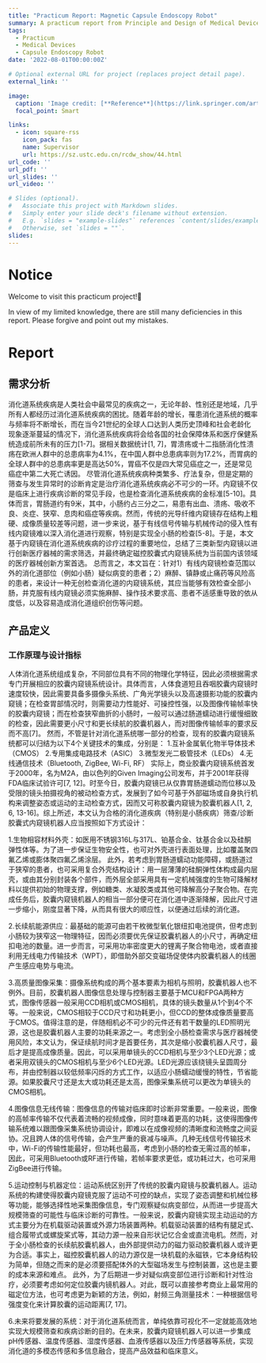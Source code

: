 ```yaml
---
title: "Practicum Report: Magnetic Capsule Endoscopy Robot"
summary: A practicum report from Principle and Design of Medical Devices
tags:
  - Practicum
  - Medical Devices
  - Capsule Endoscopy Robot
date: '2022-08-01T00:00:00Z'

# Optional external URL for project (replaces project detail page).
external_link: ''

image:
  caption: 'Image credit: [**Reference**](https://link.springer.com/article/10.1007/s12213-016-0087-x)'
  focal_point: Smart

links:
  - icon: square-rss
    icon_pack: fas
    name: Supervisor
    url: https://sz.ustc.edu.cn/rcdw_show/44.html
url_code: ''
url_pdf: ''
url_slides: ''
url_video: ''

# Slides (optional).
#   Associate this project with Markdown slides.
#   Simply enter your slide deck's filename without extension.
#   E.g. `slides = "example-slides"` references `content/slides/example-slides.md`.
#   Otherwise, set `slides = ""`.
slides:
---
```

# Notice
Welcome to visit this practicum project!🤝

In view of my limited knowledge, there are still many deficiencies in this report. Please forgive and point out my mistakes.
 
# Report
## 需求分析
  消化道系统疾病是人类社会中最常见的疾病之一，无论年龄、性别还是地域，几乎所有人都经历过消化道系统疾病的困扰。随着年龄的增长，罹患消化道系统的概率与频率将不断增长，而在当今21世纪的全球人口达到人类历史顶峰和社会老龄化现象逐渐蔓延的情况下，消化道系统疾病将会给各国的社会保障体系和医疗保健系统造成前所未有的压力[1-7]。据相关数据统计[1, 7]，胃溃疡或十二指肠消化性溃疡在欧洲人群中的总患病率为4.1%，在中国人群中总患病率则为17.2%，而胃病的全球人群中的总患病率更是高达50%，胃癌不仅是四大常见癌症之一，还是常见癌症中第二大死亡诱因。
  尽管消化道系统疾病种类繁多、疗法复杂，但是定期的筛查与发生异常时的诊断肯定是治疗消化道系统疾病必不可少的一环。内窥镜不仅是临床上进行疾病诊断的常见手段，也是检查消化道系统疾病的金标准[5-10]。具体而言，胃肠道约有9米，其中，小肠约占三分之二，易患有出血、溃疡、吸收不良、炎症、狭窄、息肉和癌症等疾病。然而，传统的光导纤维内窥镜存在结构上粗硬、成像质量较差等问题，进一步来说，基于有线信号传输与机械传动的侵入性有线内窥镜难以深入消化道进行观察，特别是实现全小肠的检查[5-8]。于是，本文基于内窥镜在消化道系统疾病的诊疗过程的重要地位，总结了三类新型内窥镜以进行创新医疗器械的需求筛选，并最终确定磁控胶囊式内窥镜系统为当前国内该领域的医疗器械创新方案首选。
  总而言之，本文旨在：针对1）有线内窥镜检查范围以外的消化道部位（例如小肠）疑似病变的患者；2）麻醉、镇静或止痛药等风险高的患者，来设计一种无创检查消化道的内窥镜系统，其应当能够有效检查全部小肠，并克服有线内窥镜必须实施麻醉、操作技术要求高、患者不适感重导致的依从度低，以及容易造成消化道组织创伤等问题。

## 产品定义
### 工作原理与设计指标
  人体消化道系统组成复杂，不同部位具有不同的物理化学特征，因此必须根据需求专门开展相应的胶囊内窥镜系统设计。具体而言，人体食道短且吞咽胶囊内窥镜时速度较快，因此需要具备多摄像头系统、广角光学镜头以及高速摄影功能的胶囊内窥镜；在检查胃部情况时，则需要动力性能好、可操控性强，以及图像传输帧率快的胶囊内窥镜；而在检查狭窄曲折的小肠时，一般可以通过肠道蠕动进行缓慢细致的检查，因此需要更小尺寸和更长续航的胶囊机器人，而对图像传输帧率的要求反而不高[7]。
  然而，不管是针对消化道系统哪一部分的检查，现有的胶囊内窥镜系统都可以归结为以下4个关键技术的集成，分别是：
  1.互补金属氧化物半导体技术（CMOS）
  2.专用集成电路技术（ASIC）
  3.微型发光二极管技术（LEDs）
  4.无线通信技术（Bluetooth, ZigBee, Wi-Fi, RF）
  实际上，商业胶囊内窥镜系统首发于2000年，名为M2A，由以色列的Given Imaging公司发布，并于2001年获得FDA临床试验许可[7, 12]。时至今日，胶囊内窥镜已从仅靠胃肠道蠕动而位移以及受限的镜头拍摄视角的被动检查方式，发展到了如今可基于外部磁场或自身执行机构来调整姿态或运动的主动检查方式，因而又可称胶囊内窥镜为胶囊机器人[1, 2, 6, 13-16]。综上所述，本文认为合格的消化道疾病（特别是小肠疾病）筛查/诊断胶囊式内窥镜机器人应当按照如下方式设计：
  
  1.生物相容材料外壳：如医用不锈钢316L与317L、铂基合金、钛基合金以及硅酮弹性体等。为了进一步保证生物安全性，也可对外壳进行表面处理，比如覆盖聚四氟乙烯或膨体聚四氟乙烯涂层。
    此外，若考虑到胃肠道蠕动功能障碍，或肠道过于狭窄的患者，也可采用复合外壳结构设计：用一层薄薄的硅酮弹性体构成最内层壳，或由其分别封装各个部件，而外层全部采用具有一定机械强度的生物可降解材料以提供初始的物理支撑，例如糖类、水凝胶类或其他可降解高分子聚合物。在完成任务后，胶囊内窥镜机器人的相当一部分便可在消化道中逐渐降解，因此尺寸进一步缩小，刚度显著下降，从而具有很大的顺应性，以便通过后续的消化道。

  2.长续航能源供应：最基础的能源可由若干枚微型氧化银纽扣电池提供，但考虑到小肠较为狭窄这一物理特征，因而必须要优先保证胶囊机器人的小尺寸，再确定纽扣电池的数量。进一步而言，可采用功率密度更大的锂离子聚合物电池，或者直接利用无线电力传输技术（WPT），即借助外部交变磁场促使体内胶囊机器人的线圈产生感应电势与电流。

  3.高质量图像采集：摄像系统构成的两个基本要素为相机与照明，胶囊机器人也不例外。目前，胶囊机器人图像信息处理与控制器主要基于MCU和FPGA两种方式，图像传感器一般采用CCD相机或CMOS相机，具体的镜头数量从1个到4个不等。一般来说，CMOS相较于CCD尺寸和功耗更小，但CCD的整体成像质量要高于CMOS。值得注意的是，伴随相机必不可少的元件还有若干数量的LED照明光源，这也是胶囊机器人主要的功耗来源之一。考虑到全小肠检查需求与医疗器械使用风险，本文认为，保证续航时间才是首要任务，其次是缩小胶囊机器人尺寸，最后才是提高成像质量。因此，可以采用单镜头的CCD相机与至少3个LED光源；或者采用双镜头的CMOS相机与至少6个LED光源。LED光源应该绕镜头呈圆周分布，并由控制器以较低频率闪烁的方式工作，以适应小肠蠕动缓慢的特性，节省能源。如果胶囊尺寸还是太大或功耗还是太高，图像采集系统可以更改为单镜头的CMOS相机。

  4.图像信息无线传输：图像信息的传输对临床即时诊断非常重要。一般来说，图像的高帧率传输不仅代表着流畅的视频成像，同时意味着更高的功耗，这使得图像传输系统难以跟图像采集系统协调设计，即难以在成像视频的清晰度和流畅度之间妥协。况且跨人体的信号传输，会产生严重的衰减与噪声。几种无线信号传输技术中，Wi-Fi的传输性能最好，但功耗也最高，考虑到小肠的检查无需过高的帧率，因此，可采用Bluetooth或RF进行传输，若帧率要求更低，或功耗过大，也可采用ZigBee进行传输。

  5.运动控制与机器定位：运动系统区别开了传统的胶囊内窥镜与胶囊机器人。运动系统的构建使得胶囊内窥镜克服了运动不可控的缺点，实现了姿态调整和机械位移等功能，能够选择性地采集图像信息，专门观察疑似病变部位，从而进一步提高大规模筛查的可能性与临床诊断的可靠性。一般来说，胶囊内窥镜实现主动运动的方式主要分为在机载驱动装置或外源力场装置两种。机载驱动装置的结构有腿足式、组合履带式或螺旋桨式等，其动力源一般来自形状记忆合金或直流电机。然而，对于全小肠检查的长续航胶囊机器人，由外部提供动力的磁力驱动胶囊机器人或许更为合适。事实上，磁控胶囊机器人的动力源仅是一块机载的永磁铁，它本身结构较为简单，但随之而来的是必须要搭配体外的大型磁场发生与控制装置，这也是主要的成本来源和难点。
  此外，为了后期进一步对疑似病变部位进行诊断和针对性治疗，必须要考虑如何定位胶囊内镜机器人。对此，既可以直接参考商业上最常用的磁定位方法，也可考虑更为新颖的方法，例如，射频三角测量技术：一种根据信号强度变化来计算胶囊的运动距离[7, 17]。

  6.未来将要发展的系统：对于消化道系统而言，单纯依靠可视化不一定就能高效地实现大规模筛查和疾病诊断的目的。在未来，胶囊内窥镜机器人可以进一步集成pH传感器、温度传感器、湿度传感器、血液传感器以及压力传感器等系统，实现消化道的多模态传感和多信息融合，提高产品效益和临床意义。

